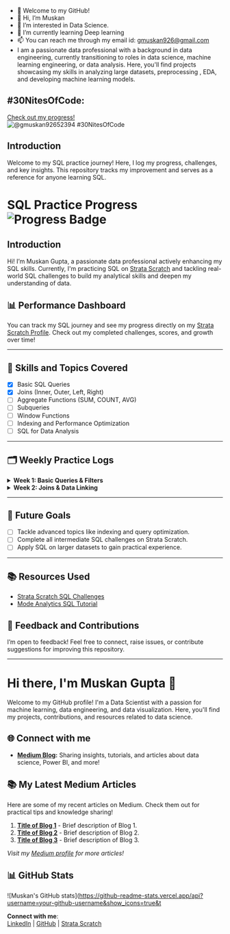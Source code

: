 - 🤗 Welcome to my GitHub!
- 👋 Hi, I’m Muskan
- 👀 I’m interested in Data Science.
- 🌱 I’m currently learning Deep learning
- 📫 You can reach me through my email id: gmuskan926@gmail.com
-  I am a passionate data professional with a background in data engineering, currently transitioning to roles in data science, machine learning engineering, or data analysis. Here, you'll find projects 
     showcasing my skills in analyzing large datasets, preprocessing , EDA,  and developing machine learning models.


<!---
Muskan267/Muskan267 is a ✨ special ✨ repository because its `README.md` (this file) appears on your GitHub profile.
You can click the Preview link to take a look at your changes.
--->
## #30NitesOfCode:
  [Check out my progress!](https://www.codedex.io/@gmuskan92652394/30-nites-of-code)  
  ![@gmuskan92652394 #30NitesOfCode](https://www.codedex.io/api/petStatus?user=gmuskan92652394)


  ## Introduction
Welcome to my SQL practice journey! Here, I log my progress, challenges, and key insights. This repository tracks my improvement and serves as a reference for anyone learning SQL.

# SQL Practice Progress ![Progress Badge](https://img.shields.io/badge/Progress-30%25-blue)



## Introduction
Hi! I’m Muskan Gupta, a passionate data professional actively enhancing my SQL skills. 
Currently, I'm practicing SQL on [Strata Scratch](https://platform.stratascratch.com/user/Muskan267) and tackling real-world SQL challenges to build my analytical skills and deepen my understanding of data.

## 📊 Performance Dashboard
You can track my SQL journey and see my progress directly on my [Strata Scratch Profile](https://platform.stratascratch.com/user/Muskan267). 
Check out my completed challenges, scores, and growth over time!



---

## 📝 Skills and Topics Covered
- [x] Basic SQL Queries
- [x] Joins (Inner, Outer, Left, Right)
- [ ] Aggregate Functions (SUM, COUNT, AVG)
- [ ] Subqueries
- [ ] Window Functions
- [ ] Indexing and Performance Optimization
- [ ] SQL for Data Analysis

---

## 🗂️ Weekly Practice Logs

<details>
<summary><strong>Week 1: Basic Queries & Filters</strong></summary>

- **Date**: 2024-01-10
- **Platform**: Strata Scratch
- **Challenges Solved**: 5
- **Key Takeaways**: Learned efficient filtering using the `WHERE` clause.

</details>

<details>
<summary><strong>Week 2: Joins & Data Linking</strong></summary>

- **Date**: 2024-01-17
- **Platform**: Strata Scratch
- **Challenges Solved**: 7
- **Key Takeaways**: Practiced `JOIN` operations and handling NULL values effectively.

</details>

---

## 🎯 Future Goals
- [ ] Tackle advanced topics like indexing and query optimization.
- [ ] Complete all intermediate SQL challenges on Strata Scratch.
- [ ] Apply SQL on larger datasets to gain practical experience.

---

## 📚 Resources Used
- [Strata Scratch SQL Challenges](https://platform.stratascratch.com/user/Muskan267)
- [Mode Analytics SQL Tutorial](https://mode.com/sql-tutorial/)


## 👋 Feedback and Contributions
I’m open to feedback! Feel free to connect, raise issues, or contribute suggestions for improving this repository.

---

# Hi there, I'm Muskan Gupta 👋

Welcome to my GitHub profile! I'm a Data Scientist with a passion for machine learning, data engineering, and data visualization. Here, you'll find my projects, contributions, and resources related to data science.

## 🌐 Connect with me
- **[Medium Blog](https://medium.com/@gmuskan926):** Sharing insights, tutorials, and articles about data science, Power BI, and more!

## 📚 My Latest Medium Articles

Here are some of my recent articles on Medium. Check them out for practical tips and knowledge sharing!

1. **[Title of Blog 1](https://medium.com/@gmuskan926/slug-for-blog-1)** - Brief description of Blog 1.
2. **[Title of Blog 2](https://medium.com/@gmuskan926/slug-for-blog-2)** - Brief description of Blog 2.
3. **[Title of Blog 3](https://medium.com/@gmuskan926/slug-for-blog-3)** - Brief description of Blog 3.

*Visit my [Medium profile](https://medium.com/@gmuskan926) for more articles!*

## 📊 GitHub Stats

![Muskan's GitHub stats](https://github-readme-stats.vercel.app/api?username=your-github-username&show_icons=true&t


**Connect with me**:  
[LinkedIn](https://www.linkedin.com/in/muskan-gupta267/) | [GitHub](https://github.com/Muskan267) | [Strata Scratch](https://platform.stratascratch.com/user/Muskan267)


